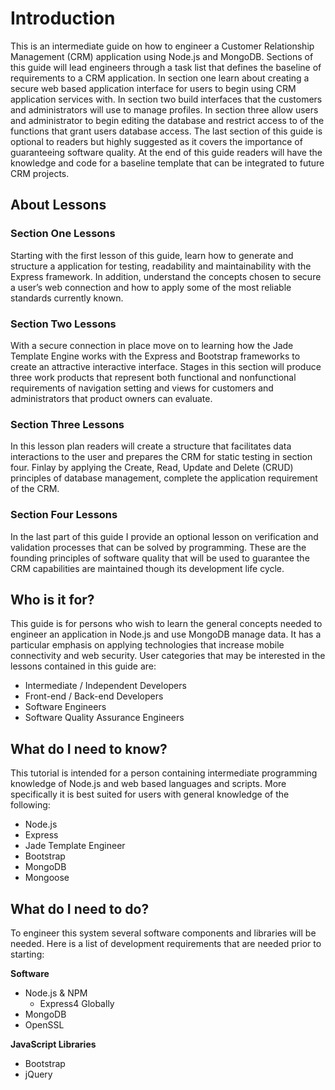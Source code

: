 # Introduction
This is an intermediate guide on how to engineer a Customer Relationship Management (CRM) application using Node.js and MongoDB.  Sections of this guide will lead engineers through a task list that defines the baseline of requirements to a CRM application.  In section one learn about creating a secure web based application interface for users to begin using CRM application services with.  In section two build interfaces that the customers and administrators will use to manage profiles.  In section three allow users and administrator to begin editing the database and restrict access to of the functions that grant users database access.  The last section of this guide is optional to readers but highly suggested as it covers the importance of guaranteeing software quality.  At the end of this guide readers will have the knowledge and code for a baseline template that can be integrated to future CRM projects.

## About Lessons
### Section One Lessons
Starting with the first lesson of this guide, learn how to generate and structure a application for testing, readability and maintainability with the Express framework.  In addition, understand the concepts chosen to secure a user’s web connection and how to apply some of the most reliable standards currently known.  

### Section Two Lessons
With a secure connection in place move on to learning how the Jade Template Engine works with the Express and Bootstrap frameworks to create an attractive interactive interface.   Stages in this section will produce three work products that represent both functional and nonfunctional requirements of navigation setting and views for customers and administrators that product owners can evaluate. 

### Section Three Lessons
In this lesson plan readers will create a structure that facilitates data interactions to the user and prepares the CRM for static testing in section four.  Finlay by applying the Create, Read, Update and Delete (CRUD) principles of database management, complete the application requirement of the CRM.  

### Section Four Lessons
In the last part of this guide I provide an optional lesson on verification and validation processes that can be solved by programming.  These are the founding principles of software quality that will be used to guarantee the CRM capabilities are maintained though its development life cycle.

## Who is it for?
This guide is for persons who wish to learn the general concepts needed to engineer an application in Node.js and use MongoDB manage data.  It has a particular emphasis on applying technologies that increase mobile connectivity and web security.  User categories that may be interested in the lessons contained in this guide are: 

  * Intermediate / Independent Developers
  * Front-end / Back-end Developers
  * Software Engineers
  * Software Quality Assurance Engineers

## What do I need to know?
This tutorial is intended for a person containing intermediate programming knowledge of Node.js and web based languages and scripts. More specifically it is best suited for users with general knowledge of the following:

  * Node.js
  * Express 
  * Jade Template Engineer
  * Bootstrap
  * MongoDB
  * Mongoose

## What do I need to do?
To engineer this system several software components and libraries will be needed.  Here is a list of development requirements that are needed prior to starting:

**Software**
  * Node.js & NPM
    * Express4 Globally
  * MongoDB
  * OpenSSL

**JavaScript Libraries**
  * Bootstrap
  * jQuery
